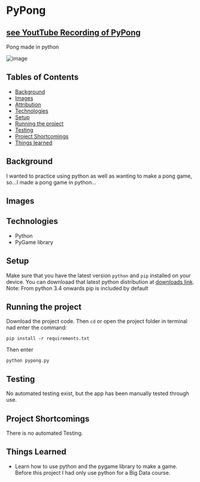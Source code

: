 # PyPong

## [see YoutTube Recording of PyPong](https://youtu.be/LmRZ9KiXE4E)

 Pong made in python

![image](https://user-images.githubusercontent.com/38586415/119677897-0158af00-be37-11eb-9290-f79500c23021.png)

## Tables of Contents
* [Background](#background)
* [Images](#images)
* [Attribution](#attribution)
* [Technologies](#technologies)
* [Setup](#setup)
* [Running the project](#running-the-project)
* [Testing](#testing)
* [Project Shortcomings](#shortcomings)
* [Things learned](#things-learned)

## Background
I wanted to practice using python as well as wanting to make a pong game, so...I made a pong game in python...
## Images


## Technologies
- Python
- PyGame library

## Setup
Make sure that you have the latest version `python` and `pip` installed on your device. You can downloaad that latest python distribution at [downloads link](https://www.python.org/downloads/).
Note: From python 3.4 onwards pip is included by default

## Running the project
 Download the project code. Then `cd` or open the project folder in terminal nad enter the command:
```
pip install -r requirements.txt
```
Then enter
```
python pypong.py
```

## Testing
No automated testing exist, but the app has been manually tested through use.

## Project Shortcomings
There is no automated Testing.

## Things Learned
- Learn how to use python and the pygame library to make a game. Before this project I had only use python for a Big Data course.



